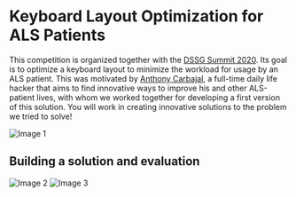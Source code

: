 # Keyboard Layout Optimization for ALS Patients

This competition is organized together with the [DSSG Summit 2020](www.summit.dssg.pt). Its goal is to optimize a keyboard layout to minimize the workload for usage by an ALS patient. This was motivated by [Anthony Carbajal](www.anthonycarbajal.com), a full-time daily life hacker that aims to find innovative ways to improve his and other ALS-patient lives, with whom we worked together for developing a first version of this solution. You will work in creating innovative solutions to the problem we tried to solve!

![Image 1](images/image1.jpg?raw=true "Hexagonal Keyboard Layout")

## Building a solution and evaluation


![Image 2](images/image2.jpg?raw=true "Optimization Function") ![Image 3](images/image3.jpg?raw=true "Key Positions")







